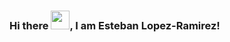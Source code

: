 ### Hi there <img src="https://raw.githubusercontent.com/MartinHeinz/MartinHeinz/master/wave.gif" width="30px">, I am Esteban Lopez-Ramirez!

<!--
**estebanlope/estebanlope** is a ✨ _special_ ✨ repository because its `README.md` (this file) appears on your GitHub profile.

Here are some ideas to get you started:

- 🔭 I’m currently working on ...
- 🌱 I’m currently learning ...
- 👯 I’m looking to collaborate on ...
- 🤔 I’m looking for help with ...
- 💬 Ask me about ...
- 📫 How to reach me: ...
- 😄 Pronouns: ...
- ⚡ Fun fact: ...
-->
